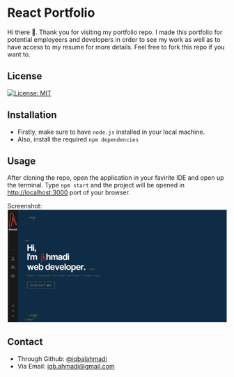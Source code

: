 # React Portfolio

Hi there 👋. Thank you for visiting my portfolio repo. I made this portfolio for potential employeers and developers in order to see my work as well as to have access to my resume for more details. Feel free to fork this repo if you want to.

## License

[![License: MIT](https://img.shields.io/badge/License-MIT-yellow.svg)](https://opensource.org/licenses/MIT)

## Installation

- Firstly, make sure to have `node.js` installed in your local machine.
- Also, install the required `npm dependencies`

## Usage

After cloning the repo, open the application in your favirite IDE and open up the terminal. Type `npm start` and the project will be opened in [http://localhost:3000](http://localhost:3000) port of your browser.

Screenshot:
![Portfolio](./src/assets/images/portfilio.png)

## Contact

- Through Github: [@iqbalahmadi](https://github.com/iqbalahmadi)
- Via Email: iqb.ahmadi@gmail.com
